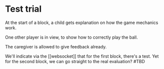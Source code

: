 # Test trial
At the start of a block, a child gets explanation on how the game mechanics work.

One other player is in view, to show how to correctly play the ball.


The caregiver is allowed to give feedback already.

We'll indicate via the [[websocket]] that for the first block, there's a test. Yet for the second block, we can go straight to the real evaluation? #TBD 
